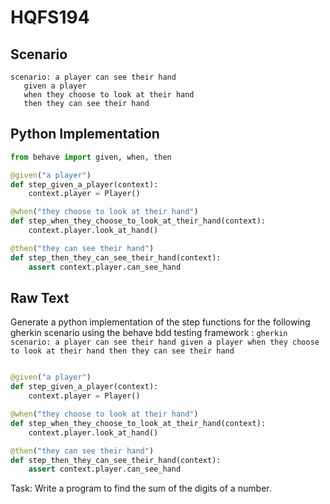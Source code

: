 # HQFS194
## Scenario
```gherkin
scenario: a player can see their hand 
   given a player 
   when they choose to look at their hand 
   then they can see their hand
```


## Python Implementation
```python
from behave import given, when, then

@given("a player")
def step_given_a_player(context):
    context.player = Player()

@when("they choose to look at their hand")
def step_when_they_choose_to_look_at_their_hand(context):
    context.player.look_at_hand()

@then("they can see their hand")
def step_then_they_can_see_their_hand(context):
    assert context.player.can_see_hand
```


## Raw Text
Generate a python implementation of the step functions for the following gherkin scenario using the behave bdd testing framework : ```gherkin scenario: a player can see their hand given a player when they choose to look at their hand then they can see their hand ```



```python from behave import given, when, then

@given("a player")
def step_given_a_player(context):
    context.player = Player()

@when("they choose to look at their hand")
def step_when_they_choose_to_look_at_their_hand(context):
    context.player.look_at_hand()

@then("they can see their hand")
def step_then_they_can_see_their_hand(context):
    assert context.player.can_see_hand
```

Task: Write a program to find the sum of the digits of a number.

